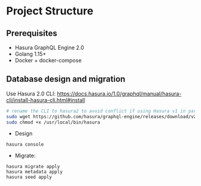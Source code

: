 # Project Structure

## Prerequisites

- Hasura GraphQL Engine 2.0
- Golang 1.15+
- Docker + docker-compose

## Database design and migration

Use Hasura 2.0 CLI: https://docs.hasura.io/1.0/graphql/manual/hasura-cli/install-hasura-cli.html#install

```sh
# rename the CLI to hasura2 to avoid conflict if using Hasura v1 in parallel
sudo wget https://github.com/hasura/graphql-engine/releases/download/v2.0.9/cli-hasura-linux-amd64 -O /usr/local/bin/hasura
sudo chmod +x /usr/local/bin/hasura
```

- Design

```
hasura console
```

- Migrate:

```
hasura migrate apply
hasura metadata apply
hasura seed apply
```
